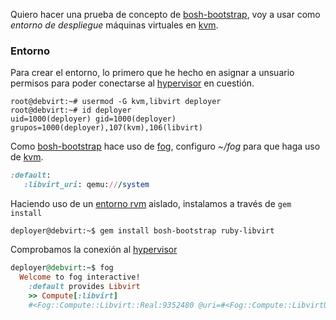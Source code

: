 Quiero hacer una prueba de concepto de [bosh-bootstrap][], voy a usar como _entorno de despliegue_ máquinas virtuales en [kvm][].

### Entorno

Para crear el entorno, lo primero que he hecho en asignar a unsuario permisos para poder conectarse al [hypervisor][] en cuestión.

```
root@debvirt:~# usermod -G kvm,libvirt deployer 
root@debvirt:~# id deployer 
uid=1000(deployer) gid=1000(deployer) grupos=1000(deployer),107(kvm),106(libvirt)
```

Como [bosh-bootstrap][] hace uso de [fog][],  configuro _~/fog_ para que haga uso de [kvm][].

``` ruby
:default:
   :libvirt_uri: qemu:///system
```

Haciendo uso de un [entorno rvm][] aislado, instalamos a través de `gem install`

```
deployer@debvirt:~$ gem install bosh-bootstrap ruby-libvirt
```
Comprobamos la conexión al [hypervisor][]

``` ruby
deployer@debvirt:~$ fog
  Welcome to fog interactive!
    :default provides Libvirt
    >> Compute[:libvirt]
    #<Fog::Compute::Libvirt::Real:9352480 @uri=#<Fog::Compute::LibvirtUtil::URI:0x000000011d5a00 @parsed_uri=#<URI::Generic:0x000000011d4df8 URL:qemu:/system>, @uri="qemu:///system"> @ip_command=nil @client=#<Libvirt::Connect:0x000000019465c8>>
```

[bosh-bootstrap]: https://github.com/StarkAndWayne/bosh-bootstrap#readme
[fog]: https://github.com/fog/fog#readme
[kvm]: http://www.linux-kvm.org/page/Main_Page
[hypervisor]: http://en.wikipedia.org/wiki/Hypervisor
[entorno rvm]: http://sfrek.github.com/blog/2013/02/06/entornos-com-rvm/
